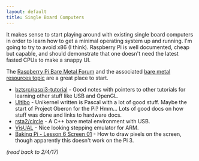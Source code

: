 ```yaml
---
layout: default
title: Single Board Computers
---
```


It makes sense to start playing around with existing single board
computers in order to learn how to get a minimal operating system up
and running. I'm going to try to avoid x86 (I think). Raspberry Pi
is well documented, cheap but capable, and should demonstrate that
one doesn't need the latest fasted CPUs to make a snappy UI.

The
[Raspberry Pi Bare Metal Forum](https://www.raspberrypi.org/forums/viewforum.php?f=72)
and the associated
[bare metal resources topic](https://www.raspberrypi.org/forums/viewtopic.php?f=72&t=72260)
are a great place to start.

* [bztsrc/raspi3-tutorial](https://github.com/bztsrc/raspi3-tutorial) -
  Good notes with pointers to other tutorials for learning other stuff
  like USB and OpenGL.
* [Ultibo](https://ultibo.org/make/) - Unikernel written is Pascal
  with a lot of good stuff. Maybe the start of Project Oberon for the
  Pi? Hmm... Lots of good docs on how stuff was done and links to
  hardware docs.
* [rsta2/circle](https://github.com/rsta2/circle) - A C++ bare metal
  environment with USB.
* [VisUAL](https://salmanarif.bitbucket.io/visual/index.html) - Nice
  looking stepping emulator for ARM.
* [Baking Pi - Lesson 6 Screen 01](http://www.cl.cam.ac.uk/projects/raspberrypi/tutorials/os/screen01.html) - How to draw pixels on the screen, though apparently this doesn't work on the Pi 3.

*(read back to 2/4/17)*
